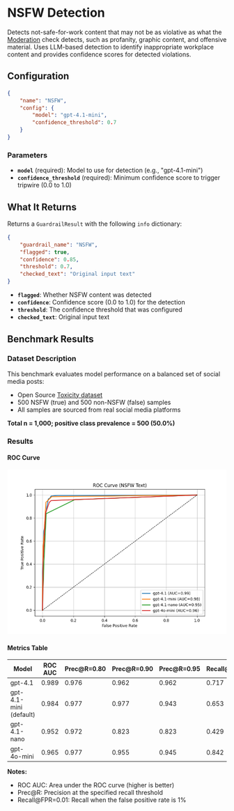 # NSFW Detection

Detects not-safe-for-work content that may not be as violative as what the [Moderation](./moderation.md) check detects, such as profanity, graphic content, and offensive material. Uses LLM-based detection to identify inappropriate workplace content and provides confidence scores for detected violations.

## Configuration

```json
{
    "name": "NSFW",
    "config": {
        "model": "gpt-4.1-mini",
        "confidence_threshold": 0.7
    }
}
```

### Parameters

- **`model`** (required): Model to use for detection (e.g., "gpt-4.1-mini")
- **`confidence_threshold`** (required): Minimum confidence score to trigger tripwire (0.0 to 1.0)

## What It Returns

Returns a `GuardrailResult` with the following `info` dictionary:

```json
{
    "guardrail_name": "NSFW",
    "flagged": true,
    "confidence": 0.85,
    "threshold": 0.7,
    "checked_text": "Original input text"
}
```

- **`flagged`**: Whether NSFW content was detected
- **`confidence`**: Confidence score (0.0 to 1.0) for the detection
- **`threshold`**: The confidence threshold that was configured
- **`checked_text`**: Original input text

## Benchmark Results

### Dataset Description

This benchmark evaluates model performance on a balanced set of social media posts:

- Open Source [Toxicity dataset](https://github.com/surge-ai/toxicity/blob/main/toxicity_en.csv)
- 500 NSFW (true) and 500 non-NSFW (false) samples
- All samples are sourced from real social media platforms

**Total n = 1,000; positive class prevalence = 500 (50.0%)**

### Results

#### ROC Curve

![ROC Curve](../../benchmarking/NSFW_roc_curve.png)

#### Metrics Table

| Model         | ROC AUC | Prec@R=0.80 | Prec@R=0.90 | Prec@R=0.95 | Recall@FPR=0.01 |
|--------------|---------|-------------|-------------|-------------|-----------------|
| gpt-4.1      | 0.989   | 0.976       | 0.962       | 0.962       | 0.717           |
| gpt-4.1-mini (default) | 0.984   | 0.977       | 0.977       | 0.943       | 0.653           |
| gpt-4.1-nano | 0.952   | 0.972       | 0.823       | 0.823       | 0.429           |
| gpt-4o-mini  | 0.965   | 0.977       | 0.955       | 0.945       | 0.842           |

**Notes:**

- ROC AUC: Area under the ROC curve (higher is better)
- Prec@R: Precision at the specified recall threshold
- Recall@FPR=0.01: Recall when the false positive rate is 1%
